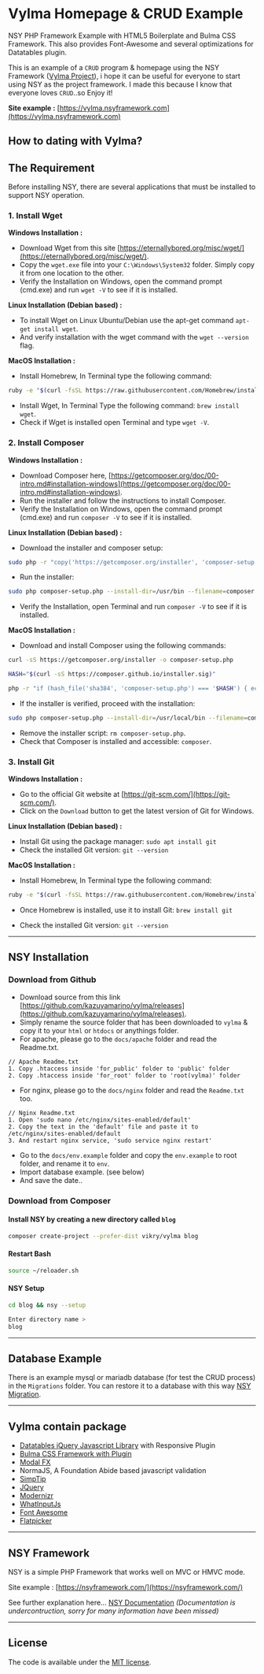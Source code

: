 # Vylma Homepage & CRUD Example

NSY PHP Framework Example with HTML5 Boilerplate and Bulma CSS Framework. This also provides Font-Awesome and several optimizations for Datatables plugin.

This is an example of a `CRUD` program & homepage using the NSY Framework ([Vylma Project](https://github.com/kazuyamarino/vylma)), i hope it can be useful for everyone to start using NSY as the project framework. I made this because I know that everyone loves `CRUD`..so Enjoy it!

**Site example :**
[https://vylma.nsyframework.com](https://vylma.nsyframework.com)

## How to dating with Vylma?

## The Requirement

Before installing NSY, there are several applications that must be installed to support NSY operation.

### 1. Install Wget

**Windows Installation :**

* Download Wget from this site [https://eternallybored.org/misc/wget/](https://eternallybored.org/misc/wget/).
* Copy the `wget.exe` file into your `C:\Windows\System32` folder. Simply copy it from one location to the other.
* Verify the Installation on Windows, open the command prompt (cmd.exe) and run `wget -V` to see if it is installed.

**Linux Installation (Debian based) :**

* To install Wget on Linux Ubuntu/Debian use the apt-get command `apt-get install wget`.
* And verify installation with the wget command with the `wget --version` flag.

**MacOS Installation :**

* Install Homebrew, In Terminal type the following command:

```bash
ruby -e "$(curl -fsSL https://raw.githubusercontent.com/Homebrew/install/master/install)"
```

* Install Wget, In Terminal Type the following command: `brew install wget`.
* Check if Wget is installed open Terminal and type `wget -V`.

### 2. Install Composer

**Windows Installation :**

* Download Composer here, [https://getcomposer.org/doc/00-intro.md#installation-windows](https://getcomposer.org/doc/00-intro.md#installation-windows).
* Run the installer and follow the instructions to install Composer.
* Verify the Installation on Windows, open the command prompt (cmd.exe) and run `composer -V` to see if it is installed.

**Linux Installation (Debian based) :**

* Download the installer and composer setup:

```bash
sudo php -r "copy('https://getcomposer.org/installer', 'composer-setup.php');".
```

* Run the installer:

```bash
sudo php composer-setup.php --install-dir=/usr/bin --filename=composer
```

* Verify the Installation, open Terminal and run `composer -V` to see if it is installed.

**MacOS Installation :**

* Download and install Composer using the following commands:

```bash
curl -sS https://getcomposer.org/installer -o composer-setup.php
```

```bash
HASH="$(curl -sS https://composer.github.io/installer.sig)"
```

```bash
php -r "if (hash_file('sha384', 'composer-setup.php') === '$HASH') { echo 'Installer verified'; } else { echo 'Installer corrupt'; unlink('composer-setup.php'); } echo PHP_EOL;"
```

* If the installer is verified, proceed with the installation:

```bash
sudo php composer-setup.php --install-dir=/usr/local/bin --filename=composer.
```

* Remove the installer script: `rm composer-setup.php`.
* Check that Composer is installed and accessible: `composer`.

### 3. Install Git

**Windows Installation :**

* Go to the official Git website at [https://git-scm.com/](https://git-scm.com/).
* Click on the `Download` button to get the latest version of Git for Windows.

**Linux Installation (Debian based) :**

* Install Git using the package manager: `sudo apt install git`
* Check the installed Git version: `git --version`

**MacOS Installation :**

* Install Homebrew, In Terminal type the following command:

```bash
ruby -e "$(curl -fsSL https://raw.githubusercontent.com/Homebrew/install/master/install)"
```

* Once Homebrew is installed, use it to install Git: `brew install git`

* Check the installed Git version: `git --version`

---

## NSY Installation

### Download from Github

* Download source from this link [https://github.com/kazuyamarino/vylma/releases](https://github.com/kazuyamarino/vylma/releases).
* Simply rename the source folder that has been downloaded to `vylma` & copy it to your `html` or `htdocs` or anythings folder.
* For apache, please go to the `docs/apache` folder and read the Readme.txt.

```text
// Apache Readme.txt
1. Copy .htaccess inside 'for_public' folder to 'public' folder
2. Copy .htaccess inside 'for_root' folder to 'root(vylma)' folder
```

* For nginx, please go to the `docs/nginx` folder and read the `Readme.txt` too.

```text
// Nginx Readme.txt
1. Open 'sudo nano /etc/nginx/sites-enabled/default'
2. Copy the text in the 'default' file and paste it to /etc/nginx/sites-enabled/default
3. And restart nginx service, 'sudo service nginx restart'
```

* Go to the `docs/env.example` folder and copy the `env.example` to root folder, and rename it to `env`.
* Import database example. (see below)
* And save the date..

### Download from Composer

#### Install NSY by creating a new directory called `blog`

```sh
composer create-project --prefer-dist vikry/vylma blog
```

#### Restart Bash

```sh
source ~/reloader.sh
```

#### NSY Setup

```sh
cd blog && nsy --setup

Enter directory name >
blog
```

---

## Database Example

There is an example mysql or mariadb database (for test the CRUD process) in the `Migrations` folder. You can restore it to a database with this way [NSY Migration](https://github.com/kazuyamarino/nsy-docs/blob/master/NSY_MIGRATION.md).

---

## Vylma contain package

* [Datatables jQuery Javascript Library](https://www.datatables.net/) with Responsive Plugin
* [Bulma CSS Framework with Plugin](https://bulma.io/)
* [Modal FX](https://postare.github.io/bulma-modal-fx/)
* NormaJS, A Foundation Abide based javascript validation
* [SimpTip](http://arashm.net/lab/simptip/)
* [JQuery](https://jquery.com/)
* [Modernizr](https://modernizr.com/)
* [WhatInputJs](https://github.com/ten1seven/what-input)
* [Font Awesome](https://fontawesome.com/)
* [Flatpicker](https://flatpickr.js.org/examples/)

---

## NSY Framework

NSY is a simple PHP Framework that works well on MVC or HMVC mode.

Site example :
[https://nsyframework.com/](https://nsyframework.com/)

See further explanation here... [NSY Documentation](https://github.com/kazuyamarino/nsy-docs/blob/master/README.md) *(Documentation is undercontruction, sorry for many information have been missed)*

---

## License

The code is available under the [MIT license](LICENSE.txt).
